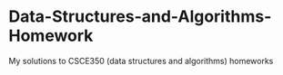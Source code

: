 # Data-Structures-and-Algorithms-Homework
My solutions to CSCE350 (data structures and algorithms) homeworks
